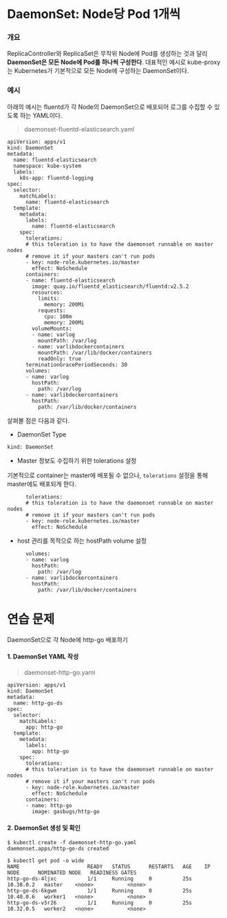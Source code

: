 # DaemonSet: Node당 Pod 1개씩

### 개요

ReplicaController와 ReplicaSet은 무작위 Node에 Pod를 생성하는 것과 달리 **DaemonSet은 모든 Node에 Pod를 하나씩 구성한다**. 대표적인 예시로 kube-proxy는 Kubernetes가 기본적으로 모든 Node에 구성하는 DaemonSet이다.

### 예시

아래의 예시는 fluentd가 각 Node의 DaemonSet으로 배포되어 로그를 수집할 수 있도록 하는 YAML이다.

> daemonset-fluentd-elasticsearch.yaml
```
apiVersion: apps/v1
kind: DaemonSet
metadata:
  name: fluentd-elasticsearch
  namespace: kube-system
  labels:
    k8s-app: fluentd-logging
spec:
  selector:
    matchLabels:
      name: fluentd-elasticsearch
  template:
    metadata:
      labels:
        name: fluentd-elasticsearch
    spec:
      tolerations:
      # this toleration is to have the daemonset runnable on master nodes
      # remove it if your masters can't run pods
      - key: node-role.kubernetes.io/master
        effect: NoSchedule
      containers:
      - name: fluentd-elasticsearch
        image: quay.io/fluentd_elasticsearch/fluentd:v2.5.2
        resources:
          limits:
            memory: 200Mi
          requests:
            cpu: 100m
            memory: 200Mi
        volumeMounts:
        - name: varlog
          mountPath: /var/log
        - name: varlibdockercontainers
          mountPath: /var/lib/docker/containers
          readOnly: true
      terminationGracePeriodSeconds: 30
      volumes:
      - name: varlog
        hostPath:
          path: /var/log
      - name: varlibdockercontainers
        hostPath:
          path: /var/lib/docker/containers
```

살펴볼 점은 다음과 같다.

* DaemonSet Type

```
kind: DaemonSet
```

* Master 정보도 수집하기 위한 tolerations 설정

기본적으로 container는 master에 배포될 수 없으나, `tolerations` 설정을 통해 master에도 배포되게 한다.

```
      tolerations:
      # this toleration is to have the daemonset runnable on master nodes
      # remove it if your masters can't run pods
      - key: node-role.kubernetes.io/master
        effect: NoSchedule
```

* host 관리를 목적으로 하는 hostPath volume 설정

```
      volumes:
      - name: varlog
        hostPath:
          path: /var/log
      - name: varlibdockercontainers
        hostPath:
          path: /var/lib/docker/containers
```

# 연습 문제

DaemonSet으로 각 Node에 http-go 배포하기

#### 1. DaemonSet YAML 작성

> daemonset-http-go.yaml
```
apiVersion: apps/v1
kind: DaemonSet
metadata:
  name: http-go-ds
spec:
  selector:
    matchLabels:
      app: http-go
  template:
    metadata:
      labels:
        app: http-go
    spec:
      tolerations:
      # this toleration is to have the daemonset runnable on master nodes
      # remove it if your masters can't run pods
      - key: node-role.kubernetes.io/master
        effect: NoSchedule
      containers:
      - name: http-go
        image: gasbugs/http-go
```


#### 2. DaemonSet 생성 및 확인

```
$ kubectl create -f daemonset-http-go.yaml
daemonset.apps/http-go-ds created
```

```
$ kubectl get pod -o wide
NAME                      READY   STATUS      RESTARTS   AGE    IP          NODE      NOMINATED NODE   READINESS GATES
http-go-ds-4ljxc          1/1     Running     0          25s    10.38.0.2   master    <none>           <none>
http-go-ds-6kgwm          1/1     Running     0          25s    10.40.0.6   worker1   <none>           <none>
http-go-ds-v5r26          1/1     Running     0          25s    10.32.0.5   worker2   <none>           <none>
```